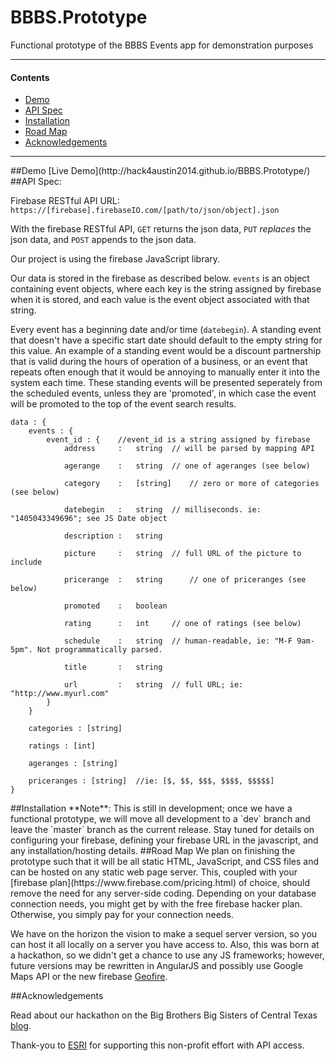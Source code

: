 BBBS.Prototype
==============
Functional prototype of the BBBS Events app for demonstration purposes

---
#### Contents
* [Demo](#demo)
* [API Spec](#api)
* [Installation](#installation)
* [Road Map](#road)
* [Acknowledgements](#credits)

---



<a name="demo">
##Demo
[Live Demo](http://hack4austin2014.github.io/BBBS.Prototype/)

<a name="api">
##API Spec:

Firebase RESTful API URL: `https://[firebase].firebaseIO.com/[path/to/json/object].json`

With the firebase RESTful API, `GET` returns the json data, `PUT` *replaces* the json data, and `POST` appends to the json data.

Our project is using the firebase JavaScript library. 

Our data is stored in the firebase as described below. `events` is an object containing event objects, where each key is the string assigned by firebase when it is stored, and each value is the event object associated with that string.

Every event has a beginning date and/or time (`datebegin`). A standing event that doesn't have a specific start date should default to the empty string for this value. An example of a standing event would be a discount partnership that is valid during the hours of operation of a business, or an event that repeats often enough that it would be annoying to manually enter it into the system each time. These standing events will be presented seperately from the scheduled events, unless they are 'promoted', in which case the event will be promoted to the top of the event search results.

```
data : {
	events : {
		event_id : {	//event_id is a string assigned by firebase
			address 	:	string	// will be parsed by mapping API

			agerange 	:	string	// one of ageranges (see below)

			category 	:	[string]	// zero or more of categories (see below)

			datebegin	:	string	// milliseconds. ie: "1405043349696"; see JS Date object

			description	:	string

			picture		:	string	// full URL of the picture to include

			pricerange	:	string		// one of priceranges (see below)

			promoted	:	boolean

			rating		:	int		// one of ratings (see below)

			schedule	:	string	// human-readable, ie: "M-F 9am-5pm". Not programmatically parsed.

			title		:	string

			url 		:	string	// full URL; ie: "http://www.myurl.com"
		}
	}

	categories : [string]

	ratings : [int]

	ageranges : [string]

	priceranges : [string] 	//ie: [$, $$, $$$, $$$$, $$$$$]
}
```

<a name="installation">
##Installation
**Note**: This is still in development; once we have a functional prototype, we will move all development to a `dev` branch and leave the `master` branch as the current release. Stay tuned for details on configuring your firebase, defining your firebase URL in the javascript, and any installation/hosting details.

<a name ="road">
##Road Map
We plan on finishing the prototype such that it will be all static HTML, JavaScript, and CSS files and can be hosted on any static web page server. This, coupled with your [firebase plan](https://www.firebase.com/pricing.html) of choice, should remove the need for any server-side coding. Depending on your database connection needs, you might get by with the free firebase hacker plan. Otherwise, you simply pay for your connection needs. 

We have on the horizon the vision to make a sequel server version, so you can host it all locally on a server you have access to. Also, this was born at a hackathon, so we didn't get a chance to use any JS frameworks; however, future versions may be rewritten in AngularJS and possibly use Google Maps API or the new firebase [Geofire](https://github.com/firebase/geofire/).

<a name="credits">
##Acknowledgements

Read about our hackathon on the Big Brothers Big Sisters of Central Texas [blog](http://bigmentoring.wordpress.com/2014/06/04/bbbs-hack4austin/). 

Thank-you to [ESRI](http://www.esri.com/) for supporting this non-profit effort with API access. 
